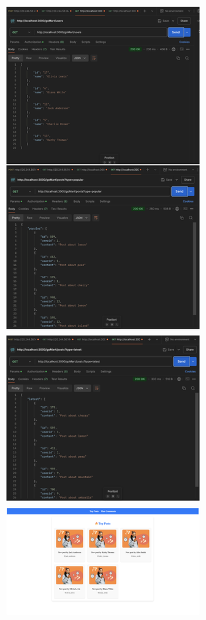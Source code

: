 ![Image Description](https://raw.githubusercontent.com/bhowmik1234/AP22110010962/main/1.png)
![Image Description](https://raw.githubusercontent.com/bhowmik1234/AP22110010962/main/2.png)

![Image Description](https://raw.githubusercontent.com/bhowmik1234/AP22110010962/main/3.png)

![Image Description](https://raw.githubusercontent.com/bhowmik1234/AP22110010962/main/4.png)

